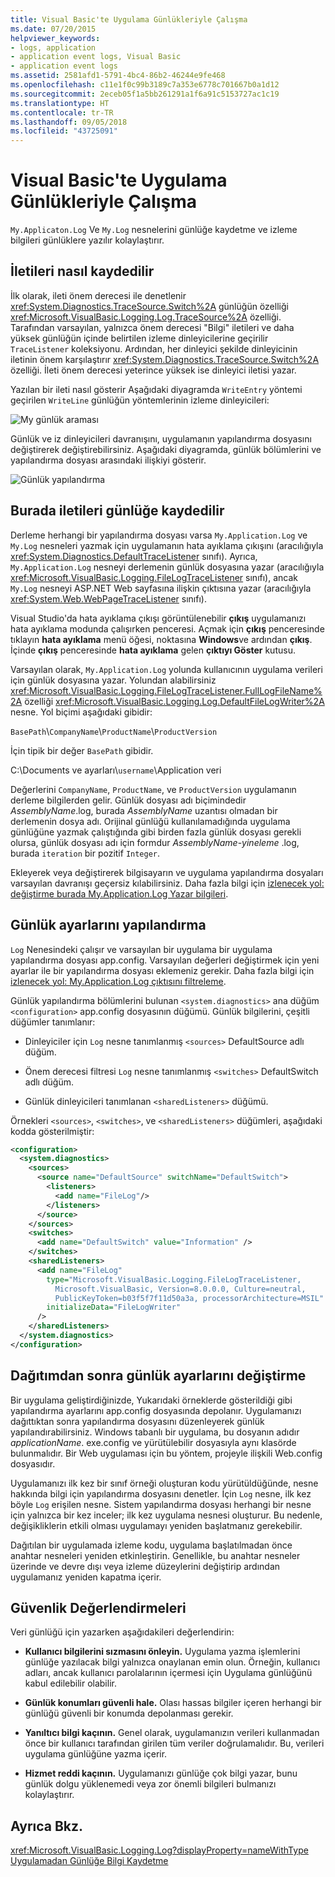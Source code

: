 ```yaml
---
title: Visual Basic'te Uygulama Günlükleriyle Çalışma
ms.date: 07/20/2015
helpviewer_keywords:
- logs, application
- application event logs, Visual Basic
- application event logs
ms.assetid: 2581afd1-5791-4bc4-86b2-46244e9fe468
ms.openlocfilehash: c11e1f0c99b3189c7a353e6778c701667b0a1d12
ms.sourcegitcommit: 2eceb05f1a5bb261291a1f6a91c5153727ac1c19
ms.translationtype: HT
ms.contentlocale: tr-TR
ms.lasthandoff: 09/05/2018
ms.locfileid: "43725091"
---
```

# <a name="working-with-application-logs-in-visual-basic"></a>Visual Basic'te Uygulama Günlükleriyle Çalışma
`My.Applicaton.Log` Ve `My.Log` nesnelerini günlüğe kaydetme ve izleme bilgileri günlüklere yazılır kolaylaştırır.  
  
## <a name="how-messages-are-logged"></a>İletileri nasıl kaydedilir  
 İlk olarak, ileti önem derecesi ile denetlenir <xref:System.Diagnostics.TraceSource.Switch%2A> günlüğün özelliği <xref:Microsoft.VisualBasic.Logging.Log.TraceSource%2A> özelliği. Tarafından varsayılan, yalnızca önem derecesi "Bilgi" iletileri ve daha yüksek günlüğün içinde belirtilen izleme dinleyicilerine geçirilir `TraceListener` koleksiyonu. Ardından, her dinleyici şekilde dinleyicinin iletinin önem karşılaştırır <xref:System.Diagnostics.TraceSource.Switch%2A> özelliği. İleti önem derecesi yeterince yüksek ise dinleyici iletisi yazar.  
  
 Yazılan bir ileti nasıl gösterir Aşağıdaki diyagramda `WriteEntry` yöntemi geçirilen `WriteLine` günlüğün yöntemlerinin izleme dinleyicileri:  
  
 ![My günlük araması](../../../../visual-basic/developing-apps/programming/log-info/media/mylogcall.png "MyLogCall")  
  
 Günlük ve iz dinleyicileri davranışını, uygulamanın yapılandırma dosyasını değiştirerek değiştirebilirsiniz. Aşağıdaki diyagramda, günlük bölümlerini ve yapılandırma dosyası arasındaki ilişkiyi gösterir.  
  
 ![Günlük yapılandırma](../../../../visual-basic/developing-apps/programming/log-info/media/mylogconfig.png "MyLogConfig")  
  
## <a name="where-messages-are-logged"></a>Burada iletileri günlüğe kaydedilir  
 Derleme herhangi bir yapılandırma dosyası varsa `My.Application.Log` ve `My.Log` nesneleri yazmak için uygulamanın hata ayıklama çıkışını (aracılığıyla <xref:System.Diagnostics.DefaultTraceListener> sınıfı). Ayrıca, `My.Application.Log` nesneyi derlemenin günlük dosyasına yazar (aracılığıyla <xref:Microsoft.VisualBasic.Logging.FileLogTraceListener> sınıfı), ancak `My.Log` nesneyi ASP.NET Web sayfasına ilişkin çıktısına yazar (aracılığıyla <xref:System.Web.WebPageTraceListener> sınıfı).  
  
 Visual Studio'da hata ayıklama çıkışı görüntülenebilir **çıkış** uygulamanızı hata ayıklama modunda çalışırken penceresi. Açmak için **çıkış** penceresinde tıklayın **hata ayıklama** menü öğesi, noktasına **Windows**ve ardından **çıkış**. İçinde **çıkış** penceresinde **hata ayıklama** gelen **çıktıyı Göster** kutusu.  
  
 Varsayılan olarak, `My.Application.Log` yolunda kullanıcının uygulama verileri için günlük dosyasına yazar. Yolundan alabilirsiniz <xref:Microsoft.VisualBasic.Logging.FileLogTraceListener.FullLogFileName%2A> özelliği <xref:Microsoft.VisualBasic.Logging.Log.DefaultFileLogWriter%2A> nesne. Yol biçimi aşağıdaki gibidir:  
  
 `BasePath`\\`CompanyName`\\`ProductName`\\`ProductVersion`  
  
 İçin tipik bir değer `BasePath` gibidir.  
  
 C:\Documents ve ayarları\\`username`\Application veri  
  
 Değerlerini `CompanyName`, `ProductName`, ve `ProductVersion` uygulamanın derleme bilgilerden gelir. Günlük dosyası adı biçimindedir *AssemblyName*.log, burada *AssemblyName* uzantısı olmadan bir derlemenin dosya adı. Orijinal günlüğü kullanılamadığında uygulama günlüğüne yazmak çalıştığında gibi birden fazla günlük dosyası gerekli olursa, günlük dosyası adı için formdur *AssemblyName*-*yineleme* .log, burada `iteration` bir pozitif `Integer`.  
  
 Ekleyerek veya değiştirerek bilgisayarın ve uygulama yapılandırma dosyaları varsayılan davranışı geçersiz kılabilirsiniz. Daha fazla bilgi için [izlenecek yol: değiştirme burada My.Application.Log Yazar bilgileri](../../../../visual-basic/developing-apps/programming/log-info/walkthrough-changing-where-my-application-log-writes-information.md).  
  
## <a name="configuring-log-settings"></a>Günlük ayarlarını yapılandırma  
 `Log` Nenesindeki çalışır ve varsayılan bir uygulama bir uygulama yapılandırma dosyası app.config. Varsayılan değerleri değiştirmek için yeni ayarlar ile bir yapılandırma dosyası eklemeniz gerekir. Daha fazla bilgi için [izlenecek yol: My.Application.Log çıktısını filtreleme](../../../../visual-basic/developing-apps/programming/log-info/walkthrough-filtering-my-application-log-output.md).  
  
 Günlük yapılandırma bölümlerini bulunan `<system.diagnostics>` ana düğüm `<configuration>` app.config dosyasının düğümü. Günlük bilgilerini, çeşitli düğümler tanımlanır:  
  
-   Dinleyiciler için `Log` nesne tanımlanmış `<sources>` DefaultSource adlı düğüm.  
  
-   Önem derecesi filtresi `Log` nesne tanımlanmış `<switches>` DefaultSwitch adlı düğüm.  
  
-   Günlük dinleyicileri tanımlanan `<sharedListeners>` düğümü.  
  
 Örnekleri `<sources>`, `<switches>`, ve `<sharedListeners>` düğümleri, aşağıdaki kodda gösterilmiştir:  
  
```xml  
<configuration>  
  <system.diagnostics>  
    <sources>  
      <source name="DefaultSource" switchName="DefaultSwitch">  
        <listeners>  
          <add name="FileLog"/>  
        </listeners>  
      </source>  
    </sources>  
    <switches>  
      <add name="DefaultSwitch" value="Information" />  
    </switches>  
    <sharedListeners>  
      <add name="FileLog"  
        type="Microsoft.VisualBasic.Logging.FileLogTraceListener,  
          Microsoft.VisualBasic, Version=8.0.0.0, Culture=neutral,   
          PublicKeyToken=b03f5f7f11d50a3a, processorArchitecture=MSIL"  
        initializeData="FileLogWriter"  
      />  
    </sharedListeners>  
  </system.diagnostics>  
</configuration>  
```  
  
## <a name="changing-log-settings-after-deployment"></a>Dağıtımdan sonra günlük ayarlarını değiştirme  
 Bir uygulama geliştirdiğinizde, Yukarıdaki örneklerde gösterildiği gibi yapılandırma ayarlarını app.config dosyasında depolanır. Uygulamanızı dağıttıktan sonra yapılandırma dosyasını düzenleyerek günlük yapılandırabilirsiniz. Windows tabanlı bir uygulama, bu dosyanın adıdır *applicationName*. exe.config ve yürütülebilir dosyasıyla aynı klasörde bulunmalıdır. Bir Web uygulaması için bu yöntem, projeyle ilişkili Web.config dosyasıdır.  
  
 Uygulamanızı ilk kez bir sınıf örneği oluşturan kodu yürütüldüğünde, nesne hakkında bilgi için yapılandırma dosyasını denetler. İçin `Log` nesne, ilk kez böyle `Log` erişilen nesne. Sistem yapılandırma dosyası herhangi bir nesne için yalnızca bir kez inceler; ilk kez uygulama nesnesi oluşturur. Bu nedenle, değişikliklerin etkili olması uygulamayı yeniden başlatmanız gerekebilir.  
  
 Dağıtılan bir uygulamada izleme kodu, uygulama başlatılmadan önce anahtar nesneleri yeniden etkinleştirin. Genellikle, bu anahtar nesneler üzerinde ve devre dışı veya izleme düzeylerini değiştirip ardından uygulamanız yeniden kapatma içerir.  
  
## <a name="security-considerations"></a>Güvenlik Değerlendirmeleri  
 Veri günlüğü için yazarken aşağıdakileri değerlendirin:  
  
-   **Kullanıcı bilgilerini sızmasını önleyin.** Uygulama yazma işlemlerini günlüğe yazılacak bilgi yalnızca onaylanan emin olun. Örneğin, kullanıcı adları, ancak kullanıcı parolalarının içermesi için Uygulama günlüğünü kabul edilebilir olabilir.  
  
-   **Günlük konumları güvenli hale.** Olası hassas bilgiler içeren herhangi bir günlüğü güvenli bir konumda depolanması gerekir.  
  
-   **Yanıltıcı bilgi kaçının.** Genel olarak, uygulamanızın verileri kullanmadan önce bir kullanıcı tarafından girilen tüm veriler doğrulamalıdır. Bu, verileri uygulama günlüğüne yazma içerir.  
  
-   **Hizmet reddi kaçının.** Uygulamanızı günlüğe çok bilgi yazar, bunu günlük dolgu yüklenemedi veya zor önemli bilgileri bulmanızı kolaylaştırır.  
  
## <a name="see-also"></a>Ayrıca Bkz.  
 <xref:Microsoft.VisualBasic.Logging.Log?displayProperty=nameWithType>  
 [Uygulamadan Günlüğe Bilgi Kaydetme](../../../../visual-basic/developing-apps/programming/log-info/index.md)
